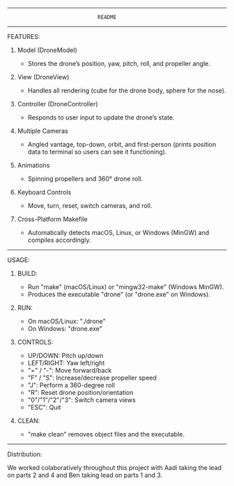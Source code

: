 _______________________________________________________________________________
                                 README
_______________________________________________________________________________

FEATURES:
1) Model (DroneModel)
   - Stores the drone’s position, yaw, pitch, roll, and propeller angle.

2) View (DroneView)
   - Handles all rendering (cube for the drone body, sphere for the nose).

3) Controller (DroneController)
   - Responds to user input to update the drone’s state.

4) Multiple Cameras
   - Angled vantage, top-down, orbit, and first-person (prints position data to terminal so users can see it functioning).

5) Animations
   - Spinning propellers and 360° drone roll.

6) Keyboard Controls
   - Move, turn, reset, switch cameras, and roll.

7) Cross-Platform Makefile
   - Automatically detects macOS, Linux, or Windows (MinGW) and compiles 
     accordingly.

_______________________________________________________________________________

USAGE:

1) BUILD:
   - Run "make" (macOS/Linux) or "mingw32-make" (Windows MinGW).
   - Produces the executable "drone" (or "drone.exe" on Windows).

2) RUN:
   - On macOS/Linux: "./drone"
   - On Windows: "drone.exe"

3) CONTROLS:
   - UP/DOWN:    Pitch up/down
   - LEFT/RIGHT: Yaw left/right
   - "=" / "-":  Move forward/back
   - "F" / "S":  Increase/decrease propeller speed
   - "J":        Perform a 360-degree roll
   - "R":        Reset drone position/orientation
   - "0"/"1"/"2"/"3": Switch camera views
   - "ESC":      Quit

4) CLEAN:
   - "make clean" removes object files and the executable.

_______________________________________________________________________________

Distribution:

We worked colaboratively throughout this project with Aadi taking the lead on parts 2 and 4 and Ben taking lead on parts 1 and 3.
